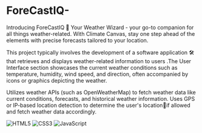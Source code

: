 # ForeCastIQ-

Introducing ForeCastIQ 🚀 Your Weather Wizard - your go-to companion for all things weather-related. With Climate Canvas, stay one step ahead of the elements with precise forecasts tailored to your location.

This project typically involves the development of a software application 🛠 that retrieves and displays weather-related information to users .The User Interface section showcases the current weather conditions such as temperature, humidity, wind speed, and direction, often accompanied by icons or graphics depicting the weather.

Utilizes weather APIs (such as OpenWeatherMap) to fetch weather data like current conditions, forecasts, and historical weather information. Uses GPS or IP-based location detection to determine the user's location📍if allowed and fetch weather data accordingly.

![HTML5](https://img.shields.io/badge/-HTML5-E34F26?style=flat&logo=html5&logoColor=white)
![CSS3](https://img.shields.io/badge/-CSS3-1572B6?style=flat&logo=css3&logoColor=white)
![JavaScript](https://img.shields.io/badge/-JavaScript-F7DF1E?style=flat&logo=javascript&logoColor=black)
